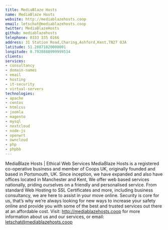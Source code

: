 ```yaml
---
title: MediaBlaze Hosts
name: MediaBlaze Hosts
website: http://mediablazehosts.coop
email: letschat@mediablazehosts.coop
twitter: MediaBlazeHosts
github: mediablazehosts
telephone: 0333 335 0166
address: 31 Station Road,Charing,Ashford,Kent,TN27 0JA
latitude: 51.20871820000001
longitude: 0.7920888999999534
clients:
services:
- consultancy
- domain-names
- email
- hosting
- it-security
- virtual-servers
technologies:
- apache
- centos
- htmlcss
- joomla
- magento
- mysql
- nextcloud
- node-js
- openwrt
- owncloud
- php
- phpbb
---
```


MediaBlaze Hosts | Ethical Web Services
MediaBlaze Hosts is a registered co-operative business and member of Coops UK, originally founded and based in Portsmouth, UK.
Since inception, we have expanded and also have offices located in Manchester and Kent,
We offer web based services nationally, priding ourselves on a friendly and personalised service.
From standard Web Hosting to SSL Certificates and more, including business consultancy, we are here to assist in your move online.
Security is core for us, that’s why we’re always looking for new ways to increase your safety online and provide you with some of the best and trusted services out there at an affordable cost.
Visit: http://mediablazehosts.coop for more information about us and our services, or email: letschat@mediablazehosts.coop
 